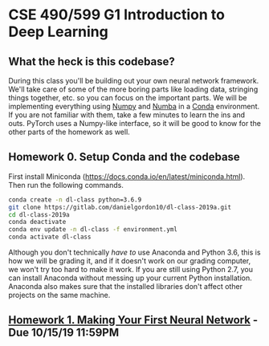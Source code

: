 # CSE 490/599 G1 Introduction to Deep Learning


## What the heck is this codebase? ##

During this class you'll be building out your own neural network framework. We'll take care of some of the more boring parts like loading data, stringing things together, etc. so you can focus on the important parts.
We will be implementing everything using [Numpy](https://docs.scipy.org/doc/numpy/user/quickstart.html) and [Numba](https://numba.pydata.org/numba-doc/dev/user/5minguide.html) in a [Conda](https://docs.conda.io/en/latest/) environment.
If you are not familiar with them, take a few minutes to learn the ins and outs. PyTorch uses a Numpy-like interface, so it will be good to know for the other parts of the homework as well.

## Homework 0. Setup Conda and the codebase ##
First install Miniconda (https://docs.conda.io/en/latest/miniconda.html). Then run the following commands.

```bash
conda create -n dl-class python=3.6.9
git clone https://gitlab.com/danielgordon10/dl-class-2019a.git
cd dl-class-2019a
conda deactivate
conda env update -n dl-class -f environment.yml
conda activate dl-class
```

Although you don't technically _have to_ use Anaconda and Python 3.6, this is how we will be grading it, and if it doesn't work on our grading computer, we won't try too hard to make it work.
If you are still using Python 2.7, you can install Anaconda without messing up your current Python installation. Anaconda also makes sure that the installed libraries don't affect other projects on the same machine.

## [Homework 1. Making Your First Neural Network](hw1) - Due 10/15/19 11:59PM

